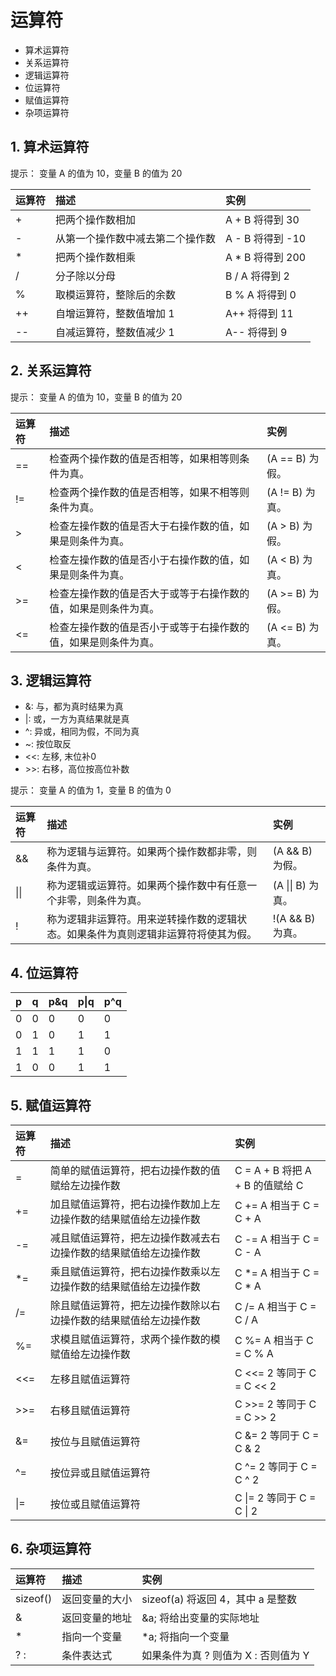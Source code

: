 # 运算符

- 算术运算符
- 关系运算符
- 逻辑运算符
- 位运算符
- 赋值运算符
- 杂项运算符

## 1. 算术运算符

提示： 变量 A 的值为 10，变量 B 的值为 20

| 运算符 | 描述                             | 实例             |
| :----- | :------------------------------- | :--------------- |
| +      | 把两个操作数相加                 | A + B 将得到 30  |
| -      | 从第一个操作数中减去第二个操作数 | A - B 将得到 -10 |
| *      | 把两个操作数相乘                 | A * B 将得到 200 |
| /      | 分子除以分母                     | B / A 将得到 2   |
| %      | 取模运算符，整除后的余数         | B % A 将得到 0   |
| ++     | 自增运算符，整数值增加 1         | A++ 将得到 11    |
| --     | 自减运算符，整数值减少 1         | A-- 将得到 9     |

## 2. 关系运算符
提示： 变量 A 的值为 10，变量 B 的值为 20

| 运算符 | 描述                                                           | 实例            |
| :----- | :------------------------------------------------------------- | :-------------- |
| ==     | 检查两个操作数的值是否相等，如果相等则条件为真。               | (A == B) 为假。 |
| !=     | 检查两个操作数的值是否相等，如果不相等则条件为真。             | (A != B) 为真。 |
| >      | 检查左操作数的值是否大于右操作数的值，如果是则条件为真。       | (A > B) 为假。  |
| <      | 检查左操作数的值是否小于右操作数的值，如果是则条件为真。       | (A < B) 为真。  |
| >=     | 检查左操作数的值是否大于或等于右操作数的值，如果是则条件为真。 | (A >= B) 为假。 |
| <=     | 检查左操作数的值是否小于或等于右操作数的值，如果是则条件为真。 | (A <= B) 为真。 |

## 3. 逻辑运算符
- &: 与，都为真时结果为真
- |: 或，一方为真结果就是真
- ^: 异或，相同为假，不同为真
- ~: 按位取反
- <<: 左移, 末位补0
- \>>: 右移，高位按高位补数

提示： 变量 A 的值为 1，变量 B 的值为 0

| 运算符 | 描述                                                                               | 实例              |
| :----- | :--------------------------------------------------------------------------------- | :---------------- |
| &&     | 称为逻辑与运算符。如果两个操作数都非零，则条件为真。                               | (A && B) 为假。   |
| \|\|   | 称为逻辑或运算符。如果两个操作数中有任意一个非零，则条件为真。                     | (A \|\| B) 为真。 |
| !      | 称为逻辑非运算符。用来逆转操作数的逻辑状态。如果条件为真则逻辑非运算符将使其为假。 | !(A && B) 为真。  |

## 4. 位运算符

| p    | q    | p&q  | p\|q | p^q  |
| :--- | :--- | :--- | :--- | :--- |
| 0    | 0    | 0    | 0    | 0    |
| 0    | 1    | 0    | 1    | 1    |
| 1    | 1    | 1    | 1    | 0    |
| 1    | 0    | 0    | 1    | 1    |

## 5. 赋值运算符

| 运算符 | 描述                                                             | 实例                            |
| :----- | :--------------------------------------------------------------- | :------------------------------ |
| =      | 简单的赋值运算符，把右边操作数的值赋给左边操作数                 | C = A + B 将把 A + B 的值赋给 C |
| +=     | 加且赋值运算符，把右边操作数加上左边操作数的结果赋值给左边操作数 | C += A 相当于 C = C + A         |
| -=     | 减且赋值运算符，把左边操作数减去右边操作数的结果赋值给左边操作数 | C -= A 相当于 C = C - A         |
| *=     | 乘且赋值运算符，把右边操作数乘以左边操作数的结果赋值给左边操作数 | C *= A 相当于 C = C * A         |
| /=     | 除且赋值运算符，把左边操作数除以右边操作数的结果赋值给左边操作数 | C /= A 相当于 C = C / A         |
| %=     | 求模且赋值运算符，求两个操作数的模赋值给左边操作数               | C %= A 相当于 C = C % A         |
| <<=    | 左移且赋值运算符                                                 | C <<= 2 等同于 C = C << 2       |
| >>=    | 右移且赋值运算符                                                 | C >>= 2 等同于 C = C >> 2       |
| &=     | 按位与且赋值运算符                                               | C &= 2 等同于 C = C & 2         |
| ^=     | 按位异或且赋值运算符                                             | C ^= 2 等同于 C = C ^ 2         |
| \|=    | 按位或且赋值运算符                                               | C \|= 2 等同于 C = C \| 2       |

## 6. 杂项运算符

| 运算符   | 描述           | 实例                                 |
| :------- | :------------- | :----------------------------------- |
| sizeof() | 返回变量的大小 | sizeof(a) 将返回 4，其中 a 是整数    |
| &        | 返回变量的地址 | &a; 将给出变量的实际地址             |
| *        | 指向一个变量   | *a; 将指向一个变量                   |
| ? :      | 条件表达式     | 如果条件为真 ? 则值为 X : 否则值为 Y |